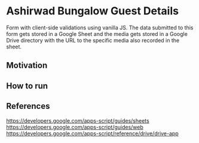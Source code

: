 # Ashirwad Bungalow Guest Details

Form with client-side validations using vanilla JS. The data submitted to this form gets stored in a Google Sheet and the media gets stored in a Google Drive directory with the URL to the specific media also recorded in the sheet.

## Motivation

## How to run

## References
https://developers.google.com/apps-script/guides/sheets  
https://developers.google.com/apps-script/guides/web  
https://developers.google.com/apps-script/reference/drive/drive-app
